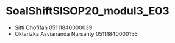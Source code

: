 # SoalShiftSISOP20_modul3_E03

- Sitti Chofifah                    05111840000039
- Oktarizka Asviananda Nursanty     05111840000156
